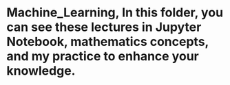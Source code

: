 # Machine_Learning, In this folder, you can  see these lectures in Jupyter Notebook, mathematics concepts, and my practice to enhance your knowledge.
